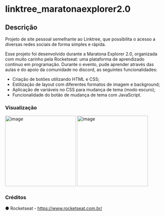 # linktree_maratonaexplorer2.0

## Descrição

Projeto de site pessoal semelhante ao Linktree, que possibilita o acesso a diversas redes sociais de forma simples e rápida.

Esse projeto foi desenvolvido durante a Maratona Explorer 2.0, organizada com muito carinho pela Rocketseat: uma plataforma de
aprendizado contínuo em programação. Durante o evento, pude aprender através das aulas e do apoio da comunidade no discord, as seguintes funcionalidades:

- Criação de botões utilizando HTML e CSS;
- Estilização de layout com diferentes formatos de imagem e background;
- Aplicação de variáveis no CSS para mudança de tema (modo escuro);
- Funcionalidade do botão de mudança de tema com JavaScript.

### Visualização

<img width="229" alt="image" src="https://user-images.githubusercontent.com/106192001/179662160-66bab5b7-7592-4fd4-943b-48ae24d02626.png"> <img width="229" alt="image" src="https://user-images.githubusercontent.com/106192001/179662230-181ffe32-8fc3-4a57-a52e-bf6732d27ed6.png">

### Créditos

● Rocketseat - https://www.rocketseat.com.br/
